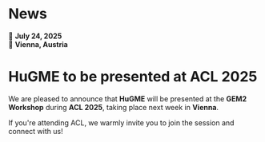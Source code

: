 # News

📅 **July 24, 2025**  
📍 **Vienna, Austria**

# HuGME to be presented at ACL 2025

We are pleased to announce that **HuGME** will be presented at the **GEM2 Workshop** during **ACL 2025**, taking place next week in **Vienna**.

If you're attending ACL, we warmly invite you to join the session and connect with us!
